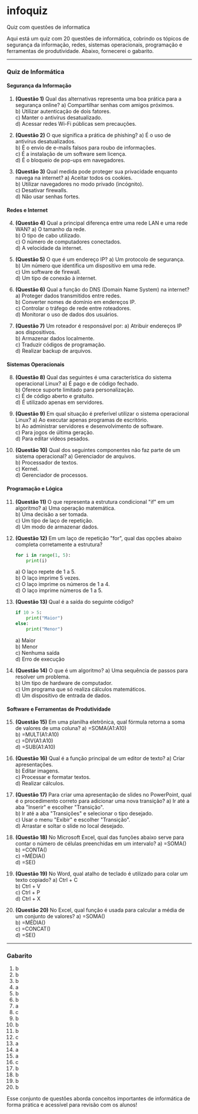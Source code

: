 # infoquiz
Quiz com questões de informatica

Aqui está um quiz com 20 questões de informática, cobrindo os tópicos de segurança da informação, redes, sistemas operacionais, programação e ferramentas de produtividade. Abaixo, fornecerei o gabarito.

---

### **Quiz de Informática**

#### **Segurança da Informação**
1. **(Questão 1)** Qual das alternativas representa uma boa prática para a segurança online?
   a) Compartilhar senhas com amigos próximos.  
   b) Utilizar autenticação de dois fatores.  
   c) Manter o antivírus desatualizado.  
   d) Acessar redes Wi-Fi públicas sem precauções.

2. **(Questão 2)** O que significa a prática de phishing?
   a) É o uso de antivírus desatualizados.  
   b) É o envio de e-mails falsos para roubo de informações.  
   c) É a instalação de um software sem licença.  
   d) É o bloqueio de pop-ups em navegadores.

3. **(Questão 3)** Qual medida pode proteger sua privacidade enquanto navega na internet?
   a) Aceitar todos os cookies.  
   b) Utilizar navegadores no modo privado (incógnito).  
   c) Desativar firewalls.  
   d) Não usar senhas fortes.

#### **Redes e Internet**
4. **(Questão 4)** Qual a principal diferença entre uma rede LAN e uma rede WAN?
   a) O tamanho da rede.  
   b) O tipo de cabo utilizado.  
   c) O número de computadores conectados.  
   d) A velocidade da internet.

5. **(Questão 5)** O que é um endereço IP?
   a) Um protocolo de segurança.  
   b) Um número que identifica um dispositivo em uma rede.  
   c) Um software de firewall.  
   d) Um tipo de conexão à internet.

6. **(Questão 6)** Qual a função do DNS (Domain Name System) na internet?
   a) Proteger dados transmitidos entre redes.  
   b) Converter nomes de domínio em endereços IP.  
   c) Controlar o tráfego de rede entre roteadores.  
   d) Monitorar o uso de dados dos usuários.

7. **(Questão 7)** Um roteador é responsável por:
   a) Atribuir endereços IP aos dispositivos.  
   b) Armazenar dados localmente.  
   c) Traduzir códigos de programação.  
   d) Realizar backup de arquivos.

#### **Sistemas Operacionais**
8. **(Questão 8)** Qual das seguintes é uma característica do sistema operacional Linux?
   a) É pago e de código fechado.  
   b) Oferece suporte limitado para personalização.  
   c) É de código aberto e gratuito.  
   d) É utilizado apenas em servidores.

9. **(Questão 9)** Em qual situação é preferível utilizar o sistema operacional Linux?
   a) Ao executar apenas programas de escritório.  
   b) Ao administrar servidores e desenvolvimento de software.  
   c) Para jogos de última geração.  
   d) Para editar vídeos pesados.

10. **(Questão 10)** Qual dos seguintes componentes não faz parte de um sistema operacional?
    a) Gerenciador de arquivos.  
    b) Processador de textos.  
    c) Kernel.  
    d) Gerenciador de processos.

#### **Programação e Lógica**
11. **(Questão 11)** O que representa a estrutura condicional "if" em um algoritmo?
    a) Uma operação matemática.  
    b) Uma decisão a ser tomada.  
    c) Um tipo de laço de repetição.  
    d) Um modo de armazenar dados.

12. **(Questão 12)** Em um laço de repetição "for", qual das opções abaixo completa corretamente a estrutura?
    ```python
    for i in range(1, 5):
        print(i)
    ```
    a) O laço repete de 1 a 5.  
    b) O laço imprime 5 vezes.  
    c) O laço imprime os números de 1 a 4.  
    d) O laço imprime números de 1 a 5.

13. **(Questão 13)** Qual é a saída do seguinte código?
    ```python
    if 10 > 5:
        print("Maior")
    else:
        print("Menor")
    ```
    a) Maior  
    b) Menor  
    c) Nenhuma saída  
    d) Erro de execução

14. **(Questão 14)** O que é um algoritmo?
    a) Uma sequência de passos para resolver um problema.  
    b) Um tipo de hardware de computador.  
    c) Um programa que só realiza cálculos matemáticos.  
    d) Um dispositivo de entrada de dados.

#### **Software e Ferramentas de Produtividade**
15. **(Questão 15)** Em uma planilha eletrônica, qual fórmula retorna a soma de valores de uma coluna?
    a) =SOMA(A1:A10)  
    b) =MULT(A1:A10)  
    c) =DIV(A1:A10)  
    d) =SUB(A1:A10)

16. **(Questão 16)** Qual é a função principal de um editor de texto?
    a) Criar apresentações.  
    b) Editar imagens.  
    c) Processar e formatar textos.  
    d) Realizar cálculos.

17. **(Questão 17)** Para criar uma apresentação de slides no PowerPoint, qual é o procedimento correto para adicionar uma nova transição?
    a) Ir até a aba "Inserir" e escolher "Transição".  
    b) Ir até a aba "Transições" e selecionar o tipo desejado.  
    c) Usar o menu "Exibir" e escolher "Transição".  
    d) Arrastar e soltar o slide no local desejado.

18. **(Questão 18)** No Microsoft Excel, qual das funções abaixo serve para contar o número de células preenchidas em um intervalo?
    a) =SOMA()  
    b) =CONTA()  
    c) =MÉDIA()  
    d) =SE()

19. **(Questão 19)** No Word, qual atalho de teclado é utilizado para colar um texto copiado?
    a) Ctrl + C  
    b) Ctrl + V  
    c) Ctrl + P  
    d) Ctrl + X

20. **(Questão 20)** No Excel, qual função é usada para calcular a média de um conjunto de valores?
    a) =SOMA()  
    b) =MÉDIA()  
    c) =CONCAT()  
    d) =SE()

---

### **Gabarito**
1. b  
2. b  
3. b  
4. a  
5. b  
6. b  
7. a  
8. c  
9. b  
10. b  
11. b  
12. c  
13. a  
14. a  
15. a  
16. c  
17. b  
18. b  
19. b  
20. b  

Esse conjunto de questões aborda conceitos importantes de informática de forma prática e acessível para revisão com os alunos!
